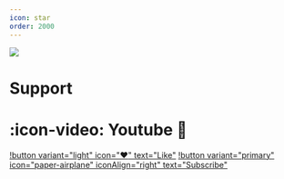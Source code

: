 ```yaml
---
icon: star
order: 2000
---
```

![](/static/headers/pro.png)

# Support

# :icon-video: Youtube 🙌
[!button variant="light" icon=":heart:" text="Like"](https://www.youtube.com/channel/UCW5JUQ2AP-tcVfvH8OQKa8Q)         [!button variant="primary" icon="paper-airplane" iconAlign="right" text="Subscribe"](https://www.youtube.com/channel/UCW5JUQ2AP-tcVfvH8OQKa8Q)